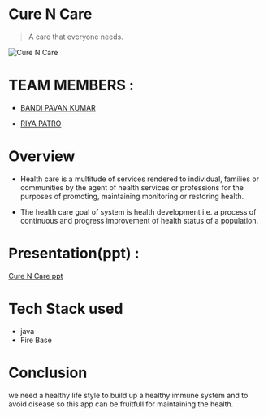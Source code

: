 # Cure N Care
> A care that everyone needs.

![Cure N Care](https://www.themobileindian.com/public/uploads/editor/2020-04-16/practo.png)


# TEAM MEMBERS : 

* [BANDI PAVAN KUMAR](bandi.kumar@s.amity.edu)

* [RIYA PATRO](riya.patro@s.amity.edu)

# Overview

* Health care is a multitude of services rendered to individual, families or communities by the agent of health services or professions for the purposes of promoting, maintaining monitoring or restoring health.

* The health care goal of system is health development i.e. a process of continuous and progress improvement of health status of a population.



# Presentation(ppt) :

[Cure N Care ppt ](https://drive.google.com/file/d/18T1ExMw_iiHVYU3scicWrHioeABpXnCq/view)



# Tech Stack used

* java
* Fire Base

# Conclusion

we need a healthy life style to build up a healthy immune system and to avoid disease so this app can be fruitfull for maintaining the health.

